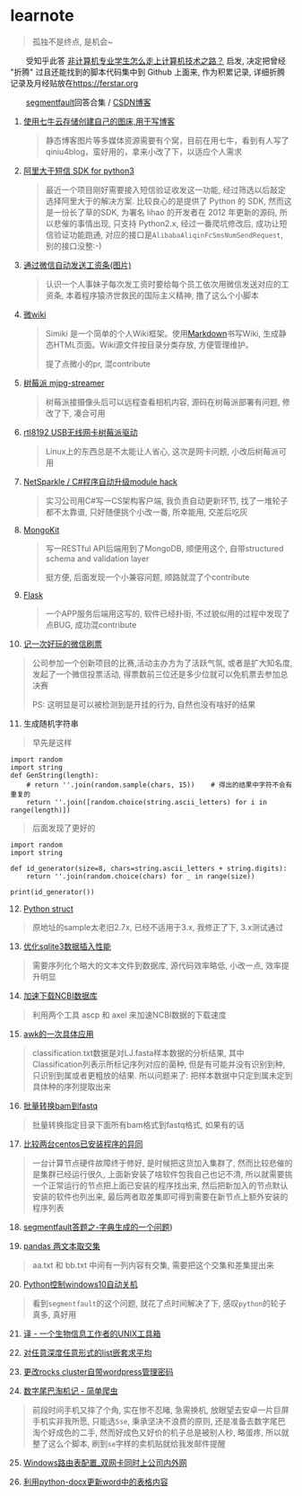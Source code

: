 
learnote
========

> 孤独不是终点, 是机会~

　　受知乎此答 [非计算机专业学生怎么走上计算机技术之路？](http://zhihu.com/question/21671705/answer/132534680) 启发, 决定把曾经 "折腾" 过且还能找到的脚本代码集中到 Github 上面来, 作为积累记录, 详细折腾记录及月经贴放在<https://ferstar.org>

　　[segmentfault](https://segmentfault.com/u/ferstar/answers?sort=vote)回答合集 / [CSDN博客](http://blog.csdn.net/ferstar)



1. [使用七牛云存储创建自己的图床,用于写博客](https://github.com/ferstar/qiniu4blog)

   > 静态博客图片等多媒体资源需要有个窝，目前在用七牛，看到有人写了qiniu4blog，蛮好用的，拿来小改了下，以适应个人需求

2. [阿里大于短信 SDK for python3](https://github.com/ferstar/bigfish)

   > 最近一个项目刚好需要接入短信验证收发这一功能, 经过筛选以后敲定选择阿里大于的解决方案. 比较良心的是提供了 Python 的 SDK, 然而这是一份长了草的SDK, 为署名 lihao 的开发者在 2012 年更新的源码, 所以悲催的事情出现, 只支持 Python2.x, 经过一番爬坑修改后, 成功让短信验证功能跑通, 对应的接口是`AlibabaAliqinFcSmsNumSendRequest`, 别的接口没整:-)

3. [通过微信自动发送工资条(图片)](https://github.com/ferstar/auto_send_wage)

   > 认识一个人事妹子每次发工资时要给每个员工依次用微信发送对应的工资条, 本着程序猿济世救民的国际主义精神, 撸了这么个小脚本

4. [微wiki](https://github.com/ferstar/simiki)

   > Simiki 是一个简单的个人Wiki框架。使用[Markdown](https://daringfireball.net/projects/markdown/)书写Wiki, 生成静态HTML页面。Wiki源文件按目录分类存放, 方便管理维护。
   >
   > 提了点微小的pr, 混contribute

5. [树莓派 mjpg-streamer](https://github.com/ferstar/mjpg-streamer-diy)

   > 树莓派接摄像头后可以远程查看相机内容, 源码在树莓派部署有问题, 修改了下, 凑合可用

6. [rtl8192 USB无线网卡树莓派驱动](https://github.com/ferstar/rtl8192cu-fixes)

   > Linux上的东西总是不太能让人省心, 这次是网卡问题, 小改后树莓派可用

7. [NetSparkle / C#程序自动升级module hack](https://github.com/ferstar/NetSparkle/tree/master)

   > 实习公司用C#写一CS架构客户端, 我负责自动更新环节, 找了一堆轮子都不太靠谱, 只好随便挑个小改一番, 所幸能用, 交差后吃灰

8. [MongoKit](https://github.com/namlook/mongokit/tree/development)

   > 写一RESTful API后端用到了MongoDB, 顺便用这个, 自带structured schema and validation layer
   >
   > 挺方便, 后面发现一个小兼容问题, 顺路就混了个contribute

9. [Flask](https://github.com/pallets/flask)

   > 一个APP服务后端用这写的, 软件已经扑街, 不过貌似用的过程中发现了点BUG, 成功混contribute

10. [记一次好玩的微信刷票](https://ferstar.org/post/python/ji-ci-hao-wan-de-wei-xin-shua-piao)

 > 公司参加一个创新项目的比赛,活动主办方为了活跃气氛, 或者是扩大知名度, 发起了一个微信投票活动, 得票数前三位还是多少位就可以免机票去参加总决赛
 >
 > PS: 这明显是可以被检测到是开挂的行为, 自然也没有啥好的结果

11. 生成随机字符串

   > 早先是这样

   ```
   import random
   import string
   def GenString(length):
       # return ''.join(random.sample(chars, 15))    # 得出的结果中字符不会有重复的
       return ''.join([random.choice(string.ascii_letters) for i in range(length)])
   ```

   > 后面发现了更好的

   ```
   import random
   import string

   def id_generator(size=8, chars=string.ascii_letters + string.digits):
       return ''.join(random.choice(chars) for _ in range(size))

   print(id_generator())
   ```

12. [Python struct](https://ferstar.org/post/python/pythonchu-li-er-jin-zhi-shu-ju)

   > 原地址的sample太老旧2.7x, 已经不适用于3.x, 我修正了下, 3.x测试通过

13. [优化sqlite3数据插入性能](https://ferstar.org/post/python/you-hua-sqlite3xing-neng)

   > 需要序列化个略大的文本文件到数据库, 源代码效率略低, 小改一点, 效率提升明显

14. [加速下载NCBI数据库](https://ferstar.org/post/ngs/jia-su-xia-zai-ncbishu-ju-ku)

   > 利用两个工具 ascp 和 axel 来加速NCBI数据的下载速度

15. [awk的一次具体应用](https://ferstar.org/post/ngs/awkde-ci-ju-ti-ying-yong)

   > classification.txt数据是对LJ.fasta样本数据的分析结果, 其中Classification列表示所标记序列对应的菌种, 但是有可能并没有识别到种, 只识别到属或者更粗放的结果. 所以问题来了: 把样本数据中只定到属未定到具体种的序列提取出来

16. [批量转换bam到fastq](https://ferstar.org/post/ngs/pi-liang-zhuan-huan-bamdao-fastq)

   > 批量转换指定目录下面所有bam格式到fastq格式, 如果有的话

17. [比较两台centos已安装程序的异同](https://ferstar.org/post/python/bi-jiao-liang-tai-centosyi-an-zhuang-cheng-xu-de-yi-tong)

   > 一台计算节点硬件故障终于修好, 是时候把这货加入集群了, 然而比较悲催的是集群已经运行很久, 上面新安装了啥软件包我自己也记不清, 所以就需要挑一个正常运行的节点把上面已安装的程序找出来, 然后把新加入的节点默认安装的软件也列出来, 最后两者取差集即可得到需要在新节点上额外安装的程序列表

18. [segmentfault答题之-字典生成的一个问题](https://segmentfault.com/q/1010000006624056/a-1020000006628560))

19. [pandas 两文本取交集](https://ferstar.org/post/python/liang-wen-ben-qu-jiao-ji)

   > aa.txt 和 bb.txt 中间有一列内容有交集, 需要把这个交集和差集提出来

20. [Python控制windows10自动关机](https://segmentfault.com/q/1010000006782616)

   > 看到`segmentfault`的这个问题, 就花了点时间解决了下, 感叹`python`的轮子真多, 真好用

21. [译 - 一个生物信息工作者的UNIX工具箱](https://ferstar.org/post/fan-yi/a-bioinformatician-s-unix-toolbox)

22. [对任意深度任意形式的list嵌套求平均](https://ferstar.org/post/python/dui-ren-yi-shen-du-ren-yi-xing-shi-de-listqian-tao-qiu-ping-jun)

23. [更改rocks cluster自带wordpress管理密码](https://ferstar.org/post/ngs/geng-gai-rocks-clusterzi-dai-wpguan-li-mi-ma)

24. [数字尾巴淘机记 - 简单爬虫](https://ferstar.org/post/za-ji/shu-zi-wei-ba-tao-ji-ji)

   > 前段时间手机又摔了个角, 实在惨不忍睹, 急需换机, 放眼望去安卓一片巨屏手机实非我所愿, 只能选`5se`, 秉承坚决不浪费的原则, 还是准备去数字尾巴淘个好成色的二手, 然而好成色又好价的机子总是被别人秒, 略蛋疼, 所以就整了这么个脚本, 刷到`se`字样的卖机贴就给我发邮件提醒

25. [Windows路由表配置_双网卡同时上公司内外网](https://ferstar.org/post/za-ji/windowslu-you-biao-pei-zhi-_shuang-wang-qia-tong-shi-shang-gong-si-nei-wai-wang)

26. [利用python-docx更新word中的表格内容](https://ferstar.org/post/python/li-yong-python-docxgeng-xin-wordzhong-de-biao-ge-nei-rong)

